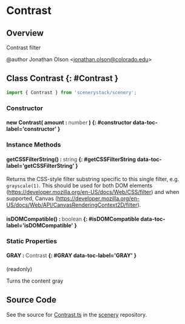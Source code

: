# Contrast

## Overview

Contrast filter

@author Jonathan Olson &lt;jonathan.olson@colorado.edu&gt;

## Class Contrast {: #Contrast }


```js
import { Contrast } from 'scenerystack/scenery';
```
### Constructor

#### new Contrast( amount : <span style="font-weight: 400; opacity: 80%;">number</span> ) {: #constructor data-toc-label='constructor' }

### Instance Methods

#### getCSSFilterString() : <span style="font-weight: 400; opacity: 80%;">string</span> {: #getCSSFilterString data-toc-label='getCSSFilterString' }

Returns the CSS-style filter substring specific to this single filter, e.g. `grayscale(1)`. This should be used for
both DOM elements (https://developer.mozilla.org/en-US/docs/Web/CSS/filter) and when supported, Canvas
(https://developer.mozilla.org/en-US/docs/Web/API/CanvasRenderingContext2D/filter).

#### isDOMCompatible() : <span style="font-weight: 400; opacity: 80%;">boolean</span> {: #isDOMCompatible data-toc-label='isDOMCompatible' }

### Static Properties

#### GRAY : <span style="font-weight: 400; opacity: 80%;">Contrast</span> {: #GRAY data-toc-label='GRAY' }

(readonly)

Turns the content gray



## Source Code

See the source for [Contrast.ts](https://github.com/phetsims/scenery/blob/main/js/filters/Contrast.ts) in the [scenery](https://github.com/phetsims/scenery) repository.
